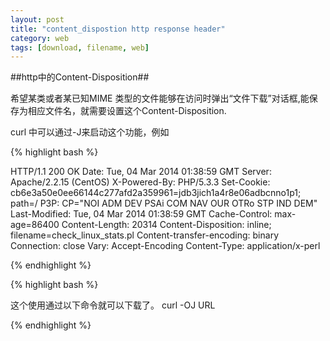 ```yaml
---
layout: post
title: "content_dispostion http response header"
category: web
tags: [download, filename, web]
---
```


##http中的Content-Disposition##

希望某类或者某已知MIME 类型的文件能够在访问时弹出“文件下载”对话框,能保存为相应文件名，就需要设置这个Content-Disposition. 

curl 中可以通过-J来启动这个功能，例如

{% highlight bash %}

HTTP/1.1 200 OK
Date: Tue, 04 Mar 2014 01:38:59 GMT
Server: Apache/2.2.15 (CentOS)
X-Powered-By: PHP/5.3.3
Set-Cookie: cb6e3a50e0ee66144c277afd2a359961=jdb3jich1a4r8e06adbcnno1p1; path=/
P3P: CP="NOI ADM DEV PSAi COM NAV OUR OTRo STP IND DEM"
Last-Modified: Tue, 04 Mar 2014 01:38:59 GMT
Cache-Control: max-age=86400
Content-Length: 20314
Content-Disposition: inline; filename=check_linux_stats.pl
Content-transfer-encoding: binary
Connection: close
Vary: Accept-Encoding
Content-Type: application/x-perl

{% endhighlight %}

{% highlight bash %}

这个使用通过以下命令就可以下载了。
curl -OJ URL

{% endhighlight %}
